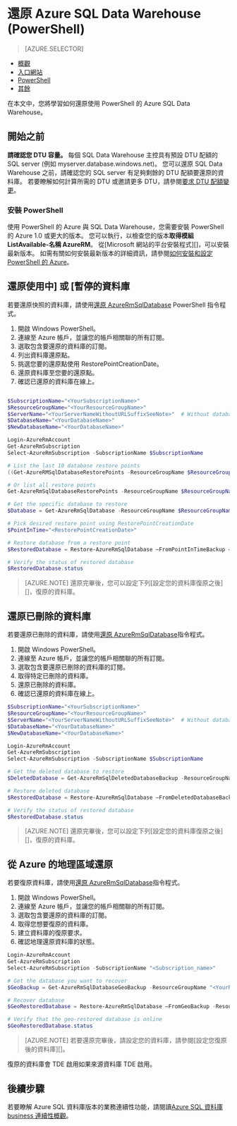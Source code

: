 <properties
   pageTitle="還原 Azure SQL Data Warehouse (PowerShell) |Microsoft Azure"
   description="還原 Azure SQL Data Warehouse PowerShell 任務。"
   services="sql-data-warehouse"
   documentationCenter="NA"
   authors="Lakshmi1812"
   manager="barbkess"
   editor=""/>

<tags
   ms.service="sql-data-warehouse"
   ms.devlang="NA"
   ms.topic="article"
   ms.tgt_pltfrm="NA"
   ms.workload="data-services"
   ms.date="09/21/2016"
   ms.author="lakshmir;barbkess;sonyama"/>

# <a name="restore-an-azure-sql-data-warehouse-powershell"></a>還原 Azure SQL Data Warehouse (PowerShell)

> [AZURE.SELECTOR]
- [概觀][]
- [入口網站][]
- [PowerShell][]
- [其餘][]

在本文中，您將學習如何還原使用 PowerShell 的 Azure SQL Data Warehouse。

## <a name="before-you-begin"></a>開始之前

**請確認您 DTU 容量。** 每個 SQL Data Warehouse 主控具有預設 DTU 配額的 SQL server (例如 myserver.database.windows.net)。  您可以還原 SQL Data Warehouse 之前，請確認您的 SQL server 有足夠剩餘的 DTU 配額要還原的資料庫。 若要瞭解如何計算所需的 DTU 或邀請更多 DTU，請參閱[要求 DTU 配額變更][]。

### <a name="install-powershell"></a>安裝 PowerShell

使用 PowerShell 的 Azure 與 SQL Data Warehouse，您需要安裝 PowerShell 的 Azure 1.0 或更大的版本。  您可以執行，以檢查您的版本**取得模組 ListAvailable-名稱 AzureRM**。  從[Microsoft 網站的平台安裝程式][]，可以安裝最新版本。  如需有關如何安裝最新版本的詳細資訊，請參閱[如何安裝和設定 PowerShell 的 Azure][]。

## <a name="restore-an-active-or-paused-database"></a>還原使用中] 或 [暫停的資料庫

若要還原快照的資料庫，請使用[還原 AzureRmSqlDatabase][] PowerShell 指令程式。

1. 開啟 Windows PowerShell。
2. 連線至 Azure 帳戶，並讓您的帳戶相關聯的所有訂閱。
3. 選取包含要還原的資料庫的訂閱。
4. 列出資料庫還原點。
5. 挑選您要的還原點使用 RestorePointCreationDate。
6. 還原資料庫至您要的還原點。
7. 確認已還原的資料庫在線上。

```Powershell

$SubscriptionName="<YourSubscriptionName>"
$ResourceGroupName="<YourResourceGroupName>"
$ServerName="<YourServerNameWithoutURLSuffixSeeNote>"  # Without database.windows.net
$DatabaseName="<YourDatabaseName>"
$NewDatabaseName="<YourDatabaseName>"

Login-AzureRmAccount
Get-AzureRmSubscription
Select-AzureRmSubscription -SubscriptionName $SubscriptionName

# List the last 10 database restore points
((Get-AzureRMSqlDatabaseRestorePoints -ResourceGroupName $ResourceGroupName -ServerName $ServerName -DatabaseName ($DatabaseName).RestorePointCreationDate)[-10 .. -1]

# Or list all restore points
Get-AzureRmSqlDatabaseRestorePoints -ResourceGroupName $ResourceGroupName -ServerName $ServerName -DatabaseName $DatabaseName

# Get the specific database to restore
$Database = Get-AzureRmSqlDatabase -ResourceGroupName $ResourceGroupName -ServerName $ServerName -DatabaseName $DatabaseName

# Pick desired restore point using RestorePointCreationDate
$PointInTime="<RestorePointCreationDate>"  

# Restore database from a restore point
$RestoredDatabase = Restore-AzureRmSqlDatabase –FromPointInTimeBackup –PointInTime $PointInTime -ResourceGroupName $Database.ResourceGroupName -ServerName $Database.$ServerName -TargetDatabaseName $NewDatabaseName –ResourceId $Database.ResourceID

# Verify the status of restored database
$RestoredDatabase.status

```

>[AZURE.NOTE] 還原完畢後，您可以設定下列[設定您的資料庫復原之後][]，復原的資料庫。


## <a name="restore-a-deleted-database"></a>還原已刪除的資料庫

若要還原已刪除的資料庫，請使用[還原 AzureRmSqlDatabase][]指令程式。

1. 開啟 Windows PowerShell。
2. 連線至 Azure 帳戶，並讓您的帳戶相關聯的所有訂閱。
3. 選取包含要還原已刪除的資料庫的訂閱。
4. 取得特定已刪除的資料庫。
5. 還原已刪除的資料庫。
6. 確認已還原的資料庫在線上。

```Powershell
$SubscriptionName="<YourSubscriptionName>"
$ResourceGroupName="<YourResourceGroupName>"
$ServerName="<YourServerNameWithoutURLSuffixSeeNote>"  # Without database.windows.net
$DatabaseName="<YourDatabaseName>"
$NewDatabaseName="<YourDatabaseName>"

Login-AzureRmAccount
Get-AzureRmSubscription
Select-AzureRmSubscription -SubscriptionName $SubscriptionName

# Get the deleted database to restore
$DeletedDatabase = Get-AzureRmSqlDeletedDatabaseBackup -ResourceGroupName $ResourceGroupNam -ServerName $ServerName -DatabaseName $DatabaseName

# Restore deleted database
$RestoredDatabase = Restore-AzureRmSqlDatabase –FromDeletedDatabaseBackup –DeletionDate $DeletedDatabase.DeletionDate -ResourceGroupName $DeletedDatabase.ResourceGroupName -ServerName $DeletedDatabase.ServerName -TargetDatabaseName $NewDatabaseName –ResourceId $DeletedDatabase.ResourceID

# Verify the status of restored database
$RestoredDatabase.status
```

>[AZURE.NOTE] 還原完畢後，您可以設定下列[設定您的資料庫復原之後][]，復原的資料庫。


## <a name="restore-from-an-azure-geographical-region"></a>從 Azure 的地理區域還原

若要復原資料庫，請使用[還原 AzureRmSqlDatabase][]指令程式。

1. 開啟 Windows PowerShell。
2. 連線至 Azure 帳戶，並讓您的帳戶相關聯的所有訂閱。
3. 選取包含要還原的資料庫的訂閱。
4. 取得您想要復原的資料庫。
5. 建立資料庫的復原要求。
6. 確認地理還原資料庫的狀態。

```Powershell
Login-AzureRmAccount
Get-AzureRmSubscription
Select-AzureRmSubscription -SubscriptionName "<Subscription_name>"

# Get the database you want to recover
$GeoBackup = Get-AzureRmSqlDatabaseGeoBackup -ResourceGroupName "<YourResourceGroupName>" -ServerName "<YourServerName>" -DatabaseName "<YourDatabaseName>"

# Recover database
$GeoRestoredDatabase = Restore-AzureRmSqlDatabase –FromGeoBackup -ResourceGroupName "<YourResourceGroupName>" -ServerName "<YourTargetServer>" -TargetDatabaseName "<NewDatabaseName>" –ResourceId $GeoBackup.ResourceID

# Verify that the geo-restored database is online
$GeoRestoredDatabase.status
```

>[AZURE.NOTE] 若要還原完畢後，請設定您的資料庫，請參閱[設定您復原後的資料庫][]。 


復原的資料庫會 TDE 啟用如果來源資料庫 TDE 啟用。


## <a name="next-steps"></a>後續步驟
若要瞭解 Azure SQL 資料庫版本的業務連續性功能，請閱讀[Azure SQL 資料庫 business 連續性概觀][]。

<!--Image references-->

<!--Article references-->
[Azure SQL 資料庫 business 連續性概觀]: sql-database-business-continuity.md
[要求 DTU 配額變更]: ./sql-data-warehouse-get-started-create-support-ticket.md#request-quota-change
[復原後，設定您的資料庫]: ./sql-database-disaster-recovery.md#configure-your-database-after-recovery
[如何安裝和設定 PowerShell 的 Azure]: powershell-install-configure.md
[概觀]: ./sql-data-warehouse-restore-database-overview.md
[入口網站]: ./sql-data-warehouse-restore-database-portal.md
[PowerShell]: ./sql-data-warehouse-restore-database-powershell.md
[其餘]: ./sql-data-warehouse-restore-database-rest-api.md
[復原後，設定您的資料庫]: ./sql-database-disaster-recovery.md#configure-your-database-after-recovery

<!--MSDN references-->
[還原 AzureRmSqlDatabase]: https://msdn.microsoft.com/library/mt693390.aspx

<!--Other Web references-->
[Azure Portal]: https://portal.azure.com/
[Microsoft Web 平台安裝程式]: https://aka.ms/webpi-azps
